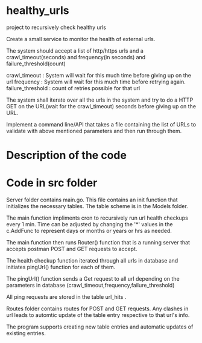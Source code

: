 # healthy_urls
project to recursively check healthy urls

Create a small service to monitor the health of external urls.

The system should accept a list of http/https urls and a crawl_timeout(seconds) and frequency(in seconds) and failure_threshold(count)

crawl_timeout : System will wait for this much time before giving up on the url
frequency : System will wait for this much time before retrying again.
failure_threshold : count of retries possible for that url

The system shall iterate over all the urls in the system and try to do a HTTP GET on the URL(wait for the crawl_timeout) seconds before giving up on the URL. 

Implement a command line/API that takes a file containing the list of URLs to validate with above mentioned parameters and then run through them.



# Description of the code

# Code in src folder

Server folder contains main.go. 
This file contains an init function that initializes the necessary tables. The table scheme is in the Models folder.

The main function impliments cron to recursively run url health checkups every 1 min. Time can be adjusted by changing the '*' values
in the c.AddFunc to represent days or months or years or hrs as needed.

The main function then runs Router() function that is a running server that accepts postman POST and GET requests to accept.

The health checkup function iterated through all urls in database and initiates pingUrl() function for each of them.

The pingUrl() function sends a Get request to all url depending on the parameters in database (crawl_timeout,frequency,failure_threshold)

All ping requests are stored in the table url_hits .

Routes folder contains routes for POST and GET requests. Any clashes in url leads to automtic update of the table entry respective 
to that url's info.

The program supports creating new table entries and automatic updates of existing entries. 

